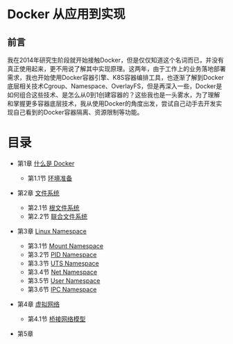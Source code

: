 # Docker 从应用到实现

## 前言

我在2014年研究生阶段就开始接触Docker，但是仅仅知道这个名词而已，并没有真正使用起来，更不用说了解其中实现原理。这两年，由于工作上的业务落地部署需求，我也开始使用Docker容器引擎、K8S容器编排工具，也逐渐了解到Docker底层相关技术Cgroup、Namespace、OverlayFS，但是再深入一些，Docker是如何组合这些技术、是怎么从0到1创建容器的？这些我也是一头雾水，为了理解和掌握更多容器底层技术，我从使用Docker的角度出发，尝试自己动手去开发实现自己看到的Docker容器隔离、资源限制等功能。

# 目录

- 第1章 [什么是 Docker](chapter1.md)
  - 第1.1节 [环境准备](chapter1.1.md)

- 第2章 [文件系统](chapter2.md)
  - 第2.1节 [根文件系统](chapter2.1.md)
  - 第2.2节 [联合文件系统](chapter2.2.md)
- 第3章 [Linux Namespace](chapter3.md)
  - 第3.1节 [Mount Namespace](chapter3.1.md)
  - 第3.2节 [PID Namespace](chapter3.2.md)
  - 第3.3节 [UTS Namespace](chapter3.3.md)
  - 第3.4节 [Net Namespace](chapter3.4.md)
  - 第3.5节 [User Namespace](chapter3.5.md)
  - 第3.6节 [IPC Namespace](chapter3.6.md)
- 第4章 [虚拟网络](chapter4.md)
  - 第4.1节 [桥接网络模型](chapter4.1.md)
- 第5章

